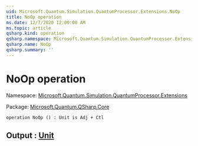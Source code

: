 ```yaml
---
uid: Microsoft.Quantum.Simulation.QuantumProcessor.Extensions.NoOp
title: NoOp operation
ms.date: 12/7/2020 12:00:00 AM
ms.topic: article
qsharp.kind: operation
qsharp.namespace: Microsoft.Quantum.Simulation.QuantumProcessor.Extensions
qsharp.name: NoOp
qsharp.summary: ''
---
```


# NoOp operation

Namespace: [Microsoft.Quantum.Simulation.QuantumProcessor.Extensions](xref:Microsoft.Quantum.Simulation.QuantumProcessor.Extensions)

Package: [Microsoft.Quantum.QSharp.Core](https://nuget.org/packages/Microsoft.Quantum.QSharp.Core)




```qsharp
operation NoOp () : Unit is Adj + Ctl
```


## Output : [Unit](xref:microsoft.quantum.lang-ref.unit)

